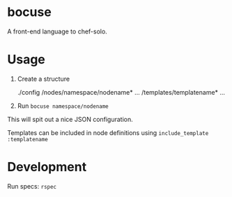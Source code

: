 bocuse
======

A front-end language to chef-solo.

Usage
=====

1. Create a structure

    ./config
      /nodes/namespace/nodename*
      ...
      /templates/templatename*
      ...

2. Run `bocuse namespace/nodename`

This will spit out a nice JSON configuration.

Templates can be included in node definitions using `include_template :templatename`

Development
===========

Run specs: `rspec`